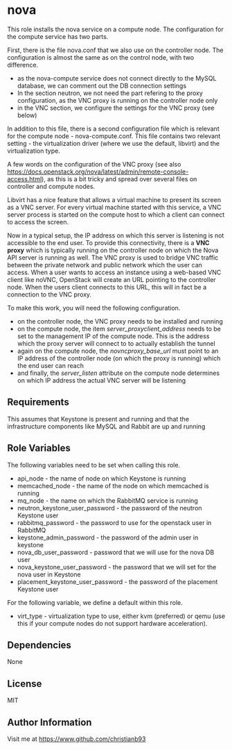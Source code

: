 nova
=========

This role installs the nova service on a compute node. The configuration for the compute service has two parts.

First, there is the file nova.conf that we also use on the controller node. The configuration is almost the same as on the control node, with two difference.

* as the nova-compute service does not connect directly to the MySQL database, we can comment out the DB connection settings
* In the section neutron, we not need the part refering to the proxy configuration, as the VNC proxy is running on the controller node only
* in the VNC section, we configure the settings for the VNC proxy (see below)

In addition to this file, there is a second configuration file which is relevant for the compute node - nova-compute.conf. This file contains two relevant setting - the virtualization driver (where we use the default, libvirt) and the virtualization type.


A few words on the configuration of the VNC proxy (see also https://docs.openstack.org/nova/latest/admin/remote-console-access.html), as this is a bit tricky and spread over several files on controller and compute nodes.

Libvirt has a nice feature that allows a virtual machine to present its screen as a VNC server. For every virtual machine started with this service, a VNC server process is started on the compute host to which a client can connect to access the screen.

Now in a typical setup, the IP address on which this server is listening is not accessible to the end user. To provide this connectivity, there is a **VNC proxy** which is typically running on the controller node on which the Nova API server is running as well. The VNC proxy is used to bridge VNC traffic between the private network and public network which the user can access. When a user wants to access an instance using a web-based VNC client like noVNC, OpenStack will create an URL pointing to the controller node. When the users client connects to this URL, this will in fact be a connection to the VNC proxy.

To make this work, you will need the following configuration.

* on the controller node, the VNC proxy needs to be installed and running
* on the compute node, the item *server_proxyclient_address* needs to be set to the management IP of the compute node. This is the address which the proxy server will connect to to actually establish the tunnel
* again on the compute node, the *novncproxy_base_url* must point to an IP address of the controller node (on which the proxy is running) which the end user can reach
* and finally, the *server_listen* attribute on the compute node determines on which IP address the actual VNC server will be listening

Requirements
------------

This assumes that Keystone is present and running and that the infrastructure components like MySQL and Rabbit are up and running

Role Variables
--------------

The following variables need to be set when calling this role.

* api_node - the name of node on which Keystone is running  
* memcached_node - the name of the node on which memcached is running
* mq_node - the name on which the RabbitMQ service is running
* neutron_keystone_user_password - the password of the neutron Keystone user
* rabbitmq_password - the password to use for the openstack user in RabbitMQ
* keystone_admin_password - the password of the admin user in keystone
* nova_db_user_password - password that we will use for the nova DB user
* nova_keystone_user_password - the password that we will set for the nova user in Keystone
* placement_keystone_user_password - the password of the placement Keystone user


For the following variable, we define a default within this role.

* virt_type - virtualization type to use, either kvm (preferred) or qemu (use this if your compute nodes do not support hardware acceleration).

Dependencies
------------

None


License
-------

MIT

Author Information
------------------

Visit me at https://www.github.com/christianb93
